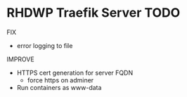 RHDWP Traefik Server TODO
===
FIX
- error logging to file

IMPROVE
- HTTPS cert generation for server FQDN
  - force https on adminer
- Run containers as www-data